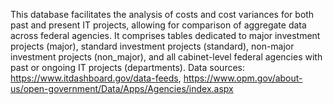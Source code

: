 This database facilitates the analysis of costs and cost variances for both past and present IT projects, allowing for comparison of aggregate data across federal agencies. It comprises tables dedicated to major investment projects (major), standard investment projects (standard), non-major investment projects (non_major), and all cabinet-level federal agencies with past or ongoing IT projects (departments).
Data sources: https://www.itdashboard.gov/data-feeds, https://www.opm.gov/about-us/open-government/Data/Apps/Agencies/index.aspx
